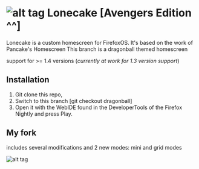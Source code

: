 # ![alt tag](http://pix.toile-libre.org/upload/original/1430934189.png) Lonecake [Avengers Edition ^^]

Lonecake is a custom homescreen for FirefoxOS. It's based on the work of Pancake's Homescreen
This branch is a dragonball themed homescreen

support for >= 1.4 versions (_currently at work for 1.3 version support_)

## Installation

1. Git clone this repo, 
2. Switch to this branch [git checkout dragonball]
3. Open it with the WebIDE found in the DeveloperTools of the Firefox Nightly and press Play.


## My fork

includes several modifications and 2 new modes: mini and grid modes

![alt tag](http://pix.toile-libre.org/upload/original/1430934244.png)




